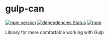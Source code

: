 # gulp-can
[![npm version](https://badge.fury.io/js/gulp-can.svg)](https://badge.fury.io/js/gulp-can)
[![dependencies Status](https://david-dm.org/vsapigura/gulp-can/status.svg)](https://david-dm.org/vsapigura/gulp-can)
[![npm](https://img.shields.io/npm/dm/gulp-can.svg?maxAge=86400)](https://www.npmjs.com/package/gulp-can)

Library for more comfortable working with Gulp
